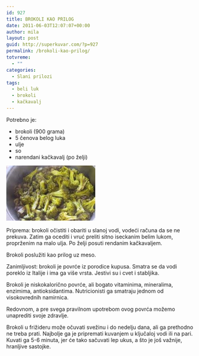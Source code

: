 ```yaml
---
id: 927
title: BROKOLI KAO PRILOG
date: 2011-06-03T12:07:07+00:00
author: mila
layout: post
guid: http://superkuvar.com/?p=927
permalink: /brokoli-kao-prilog/
totvreme:
  - ""
categories:
  - Slani prilozi
tags:
  - beli luk
  - brokoli
  - kačkavalj
---
```

Potrebno je:

  * brokoli (900 grama)
  * 5 čenova belog luka
  * ulje
  * so
  * narendani kačkavalj (po želji)

<img class="alignnone size-full wp-image-935" title="brokolikaoprilog" src="/wp-content/uploads/2011/06/brokolikaoprilog-e1307102812714.jpg" alt="" width="236" height="146" /> 

Priprema: brokoli očistiti i obariti u slanoj vodi, vodeći računa da se ne prekuva. Zatim ga ocediti i vruć preliti sitno iseckanim belim lukom, proprženim na malo ulja. Po želji posuti rendanim kačkavaljem.

Brokoli poslužiti kao prilog uz meso.

Zanimljivost: brokoli je povrće iz porodice kupusa. Smatra se da vodi poreklo iz Italije i ima ga više vrsta. Jestivi su i cvet i stabljika.

Brokoli je niskokalorično povrće, ali bogato vitaminima, mineralima, enzimima, antioksidantima. Nutricionisti ga smatraju jednom od visokovrednih namirnica.

Redovnom, a pre svega pravilnom upotrebom ovog povrća možemo unaprediti svoje zdravlje.

Brokoli u frižideru može očuvati svežinu i do nedelju dana, ali ga prethodno ne treba prati. Najbolje ga je pripremati kuvanjem u ključaloj vodi ili na pari. Kuvati ga 5-6 minuta, jer će tako sačuvati lep ukus, a što je još važnije, hranljive sastojke.

&nbsp;

&nbsp;
